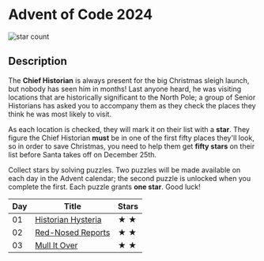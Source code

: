 # Advent of Code 2024

![star count](https://img.shields.io/endpoint?url=https%3A%2F%2Fraw.githubusercontent.com%2Fkata-gatame%2Fadvent-of-code%2Fmain%2F2024/stars.json)

## Description

The **Chief Historian** is always present for the big Christmas sleigh launch, but nobody has seen him in months! Last anyone heard, he was visiting locations that are historically significant to the North Pole; a group of Senior Historians has asked you to accompany them as they check the places they think he was most likely to visit.

As each location is checked, they will mark it on their list with a **star**. They figure the Chief Historian **must** be in one of the first fifty places they'll look, so in order to save Christmas, you need to help them get **fifty stars** on their list before Santa takes off on December 25th.

Collect stars by solving puzzles. Two puzzles will be made available on each day in the Advent calendar; the second puzzle is unlocked when you complete the first. Each puzzle grants **one star**. Good luck!


| Day | Title                                              | Stars |
|-----|----------------------------------------------------|-------|
| 01  | [Historian Hysteria](day-01/)                      | ★ ★  |
| 02  | [Red-Nosed Reports](day-02/)                       | ★ ★  |
| 03  | [Mull It Over](day-03/)                            | ★ ★  |
